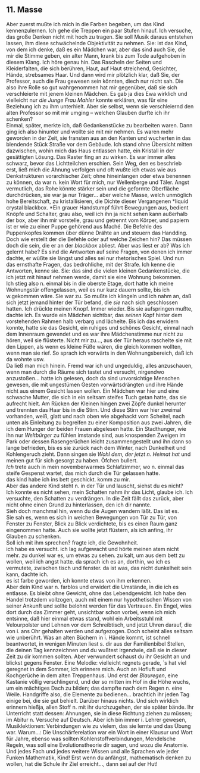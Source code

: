 ## 11. Masse
Aber zuerst mußte ich mich in die Farben begeben, um das Kind kennenzulernen. Ich gehe die Treppen ein paar Stufen hinauf. Ich versuche, das große Denken nicht mit hoch zu tragen. Sie soll Musik daraus entstehen lassen, ihm diese schwächelnde Objektivität zu nehmen. Sie: ist das Kind, von dem ich denke, daß es ein Mädchen war, aber das sind auch Sie, die mir die Stimme geben, ein alter Mann, krank bis zum Tode aufgehoben in diesem Klang. Ich höre genau hin. Das Rascheln der Seiten und Kleiderfalten, die sich berühren, Haut, auf Haut streichend, Gesichter, Hände, strebsames Haar. Und dann wird mir plötzlich klar, daß Sie, der Professor, auch die Frau gewesen sein könnten, diech nur nicht sah. Die also ihre Rolle so gut wahrgenommen hat mir gegenüber, daß sie sich verschleierte mit jenem kleinen Mädchen. Es gab ja dies Ewa wirklich und vielleicht nur *die Junge Frau Mahler* konnte erklären, was für eine Beziehung ich zu ihm unterhielt. Aber sie selbst, wenn sie verschleiernd den alten Professor so mit mir umging – welchen Glauben durfte ich ihr schenken?   
Einmal, später, merkte ich, daß Gedankenstücke zu bearbeiten waren. Dann ging ich also hinunter und wollte sie mit mir nehmen. Es waren mehr geworden in der Zeit, sie fransten aus an den Kanten und wucherten in das blendende Stück Straße vor dem Gebäude. Ich stand ohne Übersicht mitten dazwischen, wohin mich das Haus entlassen hatte, ein Kristall in der gesättigten Lösung. Das Raster fing an zu wirken. Es war immer alles schwarz, bevor das Lichtteilchen erschien. Sein Weg, den es beschrieb erst, ließ mich die Ahnung verfolgen und oft wußte ich etwas wie aus Denkstrukturen vorarchischer Zeit; ohne hineinlangen oder etwa benennen zu können, da war n. kein Wort für mich, nur Wellenberge und Täler. Angst vermutlich, das Rohe könnte stärker sein und die geformte Oberfläche durchdrücken, sie war ja nur Träger... aber welche Masse, welch unmöglich hohe Bereitschaft, zu kristallisieren, die Dichte dieser Vergangenen *liquid crystal blackbox. *Ein grauer Handstumpf führt Bewegungen aus, bedient Knöpfe und Schalter, grau also, weil ich ihn ja nicht sehen kann außerhalb der box, aber ihn mir vorstelle, grau und getrennt vom Körper, und papiern ist er wie zu einer Puppe gehörend aus Maché. Die Befehle des Puppenkopfes kommen über dünne Drähte an und steuern das Handding. Doch wie erstellt der die Befehle oder auf welche Zeichen hin? Das müssen doch die sein, die er an der *blackbox* abliest. Aber was liest er ab? Was ich gelernt habe? Es sind die Antworten auf seine Fragen, von denen ich immer dachte, er wüßte sie längst und alles sei nur rhetorisches Spiel. Und nun das ernsthafte Fragen, das bedrohliche, mit der Strafe. Ich kenne die Antworten, kenne sie. Sie: das sind die vielen kleinen Gedankenstücke, die ich jetzt mit hinauf nehmen werde, damit sie eine Wohnung bekommen.   
Ich stieg also n. einmal bis in die oberste Etage, dort hatte ich meine Wohnungstür offengelassen, weil es nur kurz dauern sollte, bis ich w.gekommen wäre. Sie war zu. So mußte ich klingeln und ich nahm an, daß sich jetzt jemand hinter der Tür befand, die *sie* nach sich geschlossen hatten. Ich drückte meinen Knopf. Immer wieder. Bis sie aufspringen mußte, dachte ich. Es wurde ein Mädchen sichtbar, das *seinen* Kopf hinter dem vorstehenden Rahmen halb verbarg und lächelte. Bis ich das erwidern konnte, hatte sie das Gesicht, ein ruhiges und schönes Gesicht, einmal nach dem Innenraum gewendet und es war ihre Mädchenstimme nur nicht zu hören, weil sie flüsterte. Nicht mir zu..., aus der Tür heraus raschelte sie mit den Lippen, als wenn es kleine Füße wären, die gleich kommen wollten, wenn man sie rief. So sprach ich vorwärts in den Wohnungsbereich, daß ich da wohnte usw.    
Da ließ man mich hinein. Fremd war ich und ungeduldig, alles anzuschauen, wenn man durch die Räume sich tastet und versucht, nirgendwo anzustoßen... hatte ich gelesen, doch da sind unvorsichtige Menschen gewesen, die mit ungestümen Gesten vorwärtsdrängten und ihre Hände nicht aus einem Gesicht lassen wollen. Ein Mädchen war hier und eine schwache Mutter, die sich in ein seltsam steifes Tuch getan hatte, das sie aufrecht hielt. Am Rücken der Kleinen hingen zwei Zöpfe dunkel herunter und trennten das Haar bis in die Stirn. Und diese Stirn war hier zweimal vorhanden, weiß, glatt und nach oben wie abgehackt vom Scheitel, nach unten als Einleitung zu begreifen zu einer Komposition aus zwei Jahren, die ich dem Hunger der beiden Frauen abgelesen hatte. Ein Stadthunger, wie ihn nur *Weltbürger* zu fühlen imstande sind, aus knospenden Zweigen im Park oder dessen Rasengerüchen leicht zusammengestellt und ihn dann so lange befrieden, bis es sie zurück nach dem Winter, nach Dunkelheit und Kohlengeruch zieht. Dann singen sie *Wohl dem, der jetzt *n.* Heimat hat* und meinen gut für sich gesorgt zu haben. Öfchen bullert.   
*Ich* trete auch in mein novemberwarmes Schlafzimmer, wo n. einmal das steife Gespenst wartet, das mich durch die Tür gelassen hatte.   
das kind habe ich ins bett geschickt. komm zu mir.   
Aber das andere Kind steht n. in der Tür und lauscht, siehst du es nicht?   
Ich konnte es nicht sehen, mein Schatten nahm ihr das Licht, glaube ich. Ich versuchte, den Schatten zu verdrängen. In die Zeit fällt das zurück, aber nicht ohne einen Grund zu hinterlassen, den ich dir nannte.   
Sieh doch manchmal hin, wenn du die Augen wandern läßt. Das ist es.   
Sie sah es, wenn es sich in weichen Bewegungen von Tür zu Tür, von Fenster zu Fenster, Blick zu Blick verdichtete, bis es einen Raum ganz eingenommen hatte. Auch sie wollte jetzt flüstern, als ich anfing, ihr Glauben zu schenken.    
Soll ich mit ihm sprechen? fragte ich, die Gewohnheit.    
ich habe es versucht. ich lag aufgewacht und hörte meinen atem nicht mehr. zu dunkel war es, um etwas zu sehen. zu kalt, um aus dem bett zu wollen, weil ich angst hatte. da sprach ich es an, dorthin, wo ich es vermutete, zwischen tisch und fenster. da ist was, das nicht dunkelheit sein kann, dachte ich.   
es ist farbe geworden, ich konnte etwas von ihm erkennen.   
Aber dein Kind war n. farblos und erwidert die Umstände, in die ich es entlasse. Es bleibt ohne Gewicht, ohne das Lebendgewicht. Ich habe den Handel trotzdem vollzogen, auch mit einem nur hypothetischen Wissen von seiner Ankunft und sollte belohnt werden für das Vertrauen. Ein Engel, wies dort durch das Zimmer geht, unsichtbar schon vorbei, wenn ich mich entsinne, daß hier einmal etwas stand, wohl ein Arbeitsstuhl mit Velourpolster und Lehnen vor dem Schreibtisch, und jetzt Uhren darauf, die von i. ans Ohr gehalten werden und aufgezogen. Doch scheint alles seltsam wie unberührt. Was an alten Büchern in i. Hände kommt, ist schnell beantwortet, in wenigen Minuten liest s. dir aus der Familienbibel Stellen, die deinen Tag kennzeichnen und du wußtest irgendwie, daß sie in dieser Zeit zu dir kommen sollten. Aber verwundert schaust du ihr Gesicht an und blickst gegens Fenster. Eine Melodie: vielleicht regnets gerade, `s hat viel geregnet in dem Sommer, ich erinnere mich. Auch an Hofluft und Kochgerüche in dem alten Treppenhaus. Und erst der *Blauregen*, eine Kastanie völlig verschlingend, und der so mitten im Hof in die Höhe wuchs, um ein mächtiges Dach zu bilden; das dampfte nach dem Regen n. eine Weile. Handgriffe also, die Elemente zu bedienen... brachtich ihr jeden Tag einige bei, die sie gut behielt. Darüber hinaus nichts. Und sich wirklich erinnern hießja, allen Stoff n. mit ihr durchzugehen, der sie später bände. Ihr Unterricht statt dessen: Ahnungen, sie in diese Richtung ziehen zu müssen; im Abitur n. Versuche auf Deutsch. Aber ich bin immer i. Lehrer gewesen, Musiklektionen: Verbindungen wie zu vielem, das sie lernte und das Übung war. Warum...: Die Unschärferelation war ein Wort in einer Klausur und Wort für Jahre, ebenso was sollten Kohlenstoffverbindungen, Mendelsche Regeln, was soll eine Evolutionstheorie dir sagen, und wozu die Anatomie. Und jedes Fach und jedes weitere Wissen und alle Sprachen wie jeder Funken Mathematik, Kind! Erst wenn du anfängst, mathematisch denken zu wollen, hat die Schule ihr Ziel erreicht..., dann sei auf der Hut!   
